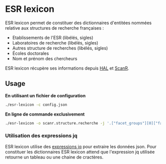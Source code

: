 # ESR lexicon

ESR lexicon permet de constituer des dictionnaires d'entitées nommées relative aux structures de recherche françaises :

* Etablissements de l'ESR (libélés, sigles)
* Laboratoires de recherche (libélés, sigles)
* Autres structure de recherches (libélés, sigles)
* Écoles doctorales
* Nom et prénom des chercheurs

ESR lexicon récupère ses informations depuis [HAL](https://api.archives-ouvertes.fr/search) et [ScanR](https://scanr.enseignementsup-recherche.gouv.fr).

## Usage

__En utilisant un fichier de configuration__

```sh
./esr-lexicon -c config.json
```

__En ligne de commande exclusivement__

```sh
./esr-lexicon -o scanr.structure.recherche -j '.["facet_groups"][0]["facets"]|map(.["name"])' -u "https://data.enseignementsup-recherche.gouv.fr/api/records/1.0/search/?dataset=fr-esr-repertoire-national-structures-recherche&rows=0&facet=libelle"
```

### Utilisation des expressions jq

ESR lexicon utilise des [expressions jq](https://stedolan.github.io/jq/manual/) pour extraire les données json. Pour constituer les dictionnaires ESR lexicon attend que l'expression jq utilisée retourne un tableau ou une chaine de cractères.
